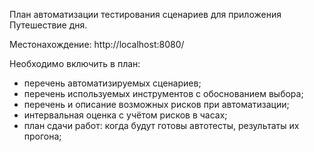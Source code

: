 План автоматизации тестирования сценариев для приложения Путешествие дня.

Местонахождение: http://localhost:8080/

Необходимо включить в план:

- перечень автоматизируемых сценариев;
- перечень используемых инструментов с обоснованием выбора;
- перечень и описание возможных рисков при автоматизации;
- интервальная оценка с учётом рисков в часах;
- план сдачи работ: когда будут готовы автотесты, результаты их прогона;